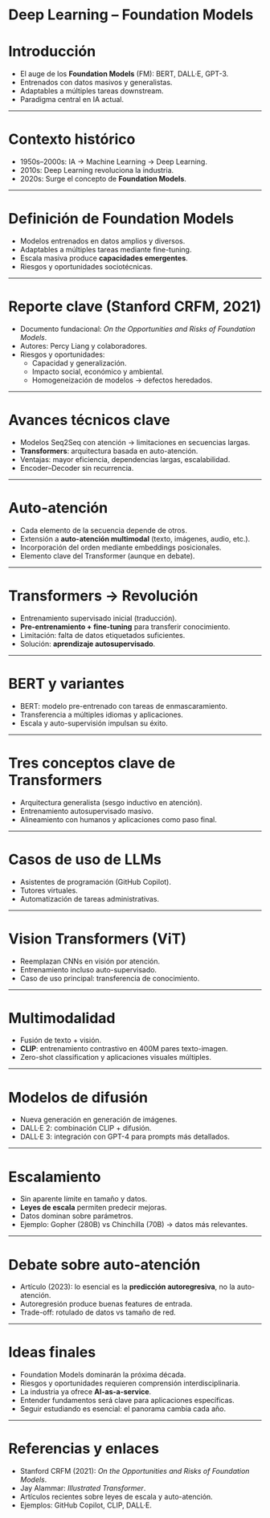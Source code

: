 # Deep Learning – Foundation Models  

# Introducción
- El auge de los **Foundation Models** (FM): BERT, DALL·E, GPT-3.  
- Entrenados con datos masivos y generalistas.  
- Adaptables a múltiples tareas downstream.  
- Paradigma central en IA actual.  

---

# Contexto histórico
- 1950s–2000s: IA → Machine Learning → Deep Learning.  
- 2010s: Deep Learning revoluciona la industria.  
- 2020s: Surge el concepto de **Foundation Models**.  

---

# Definición de Foundation Models
- Modelos entrenados en datos amplios y diversos.  
- Adaptables a múltiples tareas mediante fine-tuning.  
- Escala masiva produce **capacidades emergentes**.  
- Riesgos y oportunidades sociotécnicas.  

---

# Reporte clave (Stanford CRFM, 2021)
- Documento fundacional: *On the Opportunities and Risks of Foundation Models*.  
- Autores: Percy Liang y colaboradores.  
- Riesgos y oportunidades:  
  - Capacidad y generalización.  
  - Impacto social, económico y ambiental.  
  - Homogeneización de modelos → defectos heredados.  

---

# Avances técnicos clave
- Modelos Seq2Seq con atención → limitaciones en secuencias largas.  
- **Transformers**: arquitectura basada en auto-atención.  
- Ventajas: mayor eficiencia, dependencias largas, escalabilidad.  
- Encoder–Decoder sin recurrencia.  

---

# Auto-atención
- Cada elemento de la secuencia depende de otros.  
- Extensión a **auto-atención multimodal** (texto, imágenes, audio, etc.).  
- Incorporación del orden mediante embeddings posicionales.  
- Elemento clave del Transformer (aunque en debate).  

---

# Transformers → Revolución
- Entrenamiento supervisado inicial (traducción).  
- **Pre-entrenamiento + fine-tuning** para transferir conocimiento.  
- Limitación: falta de datos etiquetados suficientes.  
- Solución: **aprendizaje autosupervisado**.  

---

# BERT y variantes
- BERT: modelo pre-entrenado con tareas de enmascaramiento.  
- Transferencia a múltiples idiomas y aplicaciones.  
- Escala y auto-supervisión impulsan su éxito.  

---

# Tres conceptos clave de Transformers
- Arquitectura generalista (sesgo inductivo en atención).  
- Entrenamiento autosupervisado masivo.  
- Alineamiento con humanos y aplicaciones como paso final.  

---

# Casos de uso de LLMs
- Asistentes de programación (GitHub Copilot).  
- Tutores virtuales.  
- Automatización de tareas administrativas.  

---

# Vision Transformers (ViT)
- Reemplazan CNNs en visión por atención.  
- Entrenamiento incluso auto-supervisado.  
- Caso de uso principal: transferencia de conocimiento.  

---

# Multimodalidad
- Fusión de texto + visión.  
- **CLIP**: entrenamiento contrastivo en 400M pares texto-imagen.  
- Zero-shot classification y aplicaciones visuales múltiples.  

---

# Modelos de difusión
- Nueva generación en generación de imágenes.  
- DALL·E 2: combinación CLIP + difusión.  
- DALL·E 3: integración con GPT-4 para prompts más detallados.  

---

# Escalamiento
- Sin aparente límite en tamaño y datos.  
- **Leyes de escala** permiten predecir mejoras.  
- Datos dominan sobre parámetros.  
- Ejemplo: Gopher (280B) vs Chinchilla (70B) → datos más relevantes.  

---

# Debate sobre auto-atención
- Artículo (2023): lo esencial es la **predicción autoregresiva**, no la auto-atención.  
- Autoregresión produce buenas features de entrada.  
- Trade-off: rotulado de datos vs tamaño de red.  

---

# Ideas finales
- Foundation Models dominarán la próxima década.  
- Riesgos y oportunidades requieren comprensión interdisciplinaria.  
- La industria ya ofrece **AI-as-a-service**.  
- Entender fundamentos será clave para aplicaciones específicas.  
- Seguir estudiando es esencial: el panorama cambia cada año.  

---

# Referencias y enlaces
- Stanford CRFM (2021): *On the Opportunities and Risks of Foundation Models*.  
- Jay Alammar: *Illustrated Transformer*.  
- Artículos recientes sobre leyes de escala y auto-atención.  
- Ejemplos: GitHub Copilot, CLIP, DALL·E.  
